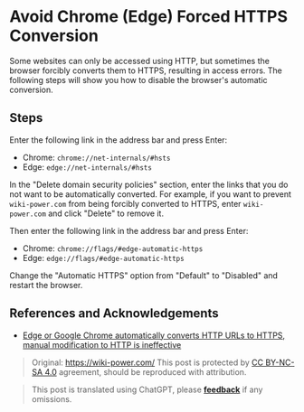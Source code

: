 # Avoid Chrome (Edge) Forced HTTPS Conversion

Some websites can only be accessed using HTTP, but sometimes the browser forcibly converts them to HTTPS, resulting in access errors. The following steps will show you how to disable the browser's automatic conversion.

## Steps

Enter the following link in the address bar and press Enter:

- Chrome: `chrome://net-internals/#hsts`
- Edge: `edge://net-internals/#hsts`

In the "Delete domain security policies" section, enter the links that you do not want to be automatically converted. For example, if you want to prevent `wiki-power.com` from being forcibly converted to HTTPS, enter `wiki-power.com` and click "Delete" to remove it.

Then enter the following link in the address bar and press Enter:

- Chrome: `chrome://flags/#edge-automatic-https`
- Edge: `edge://flags/#edge-automatic-https`

Change the "Automatic HTTPS" option from "Default" to "Disabled" and restart the browser.

## References and Acknowledgements

- [Edge or Google Chrome automatically converts HTTP URLs to HTTPS, manual modification to HTTP is ineffective](https://blog.csdn.net/Thinker001/article/details/117717690)

> Original: <https://wiki-power.com/>
> This post is protected by [CC BY-NC-SA 4.0](https://creativecommons.org/licenses/by/4.0/deed.en) agreement, should be reproduced with attribution.

> This post is translated using ChatGPT, please [**feedback**](https://github.com/linyuxuanlin/Wiki_MkDocs/issues/new) if any omissions.